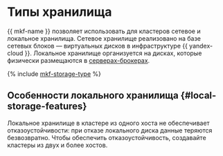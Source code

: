 # Типы хранилища


{{ mkf-name }} позволяет использовать для кластеров сетевое и локальное хранилища. Сетевое хранилище реализовано на базе сетевых блоков — виртуальных дисков в инфраструктуре {{ yandex-cloud }}. Локальное хранилище организуется на дисках, которые физически размещаются в [серверах-брокерах](brokers.md).

{% include [mkf-storage-type](../../_includes/mdb/storage-type.md) %}

## Особенности локального хранилища {#local-storage-features}

Локальное хранилище в кластере из одного хоста не обеспечивает отказоустойчивости: при отказе локального диска данные теряются безвозвратно. Чтобы обеспечить отказоустойчивость, создавайте кластеры из двух и более хостов.
